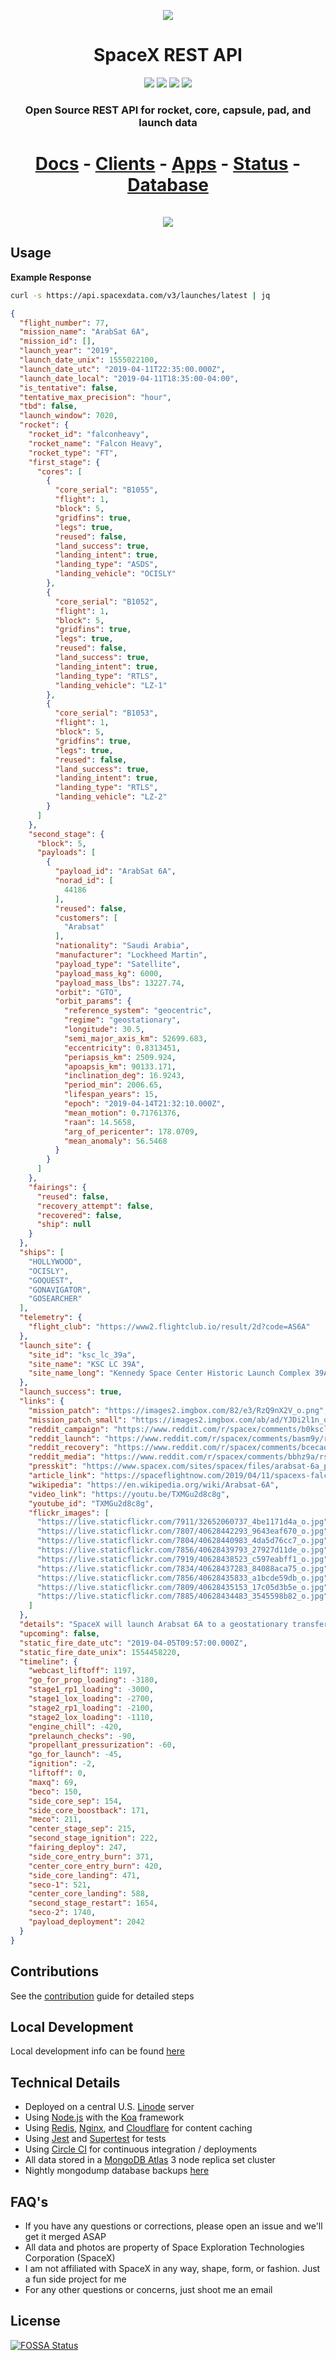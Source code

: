 <p align="center"><img src="https://live.staticflickr.com/7885/40628434483_19cadc3d31_k.jpg"></p>

<h1 align="center">SpaceX REST API</h1>

<p align="center">
<a href="https://circleci.com/gh/r-spacex/SpaceX-API"><img src="https://img.shields.io/circleci/project/github/r-spacex/SpaceX-API/master.svg?style=flat-square"></a>
<a href="https://hub.docker.com/r/jakewmeyer/spacex-api/"><img src="https://img.shields.io/docker/build/jakewmeyer/spacex-api.svg?longCache=true&style=flat-square"></a>
<a href="https://github.com/r-spacex/SpaceX-API/releases"><img src="https://img.shields.io/github/release/r-spacex/SpaceX-API.svg?longCache=true&style=flat-square"></a>
<a href="https://en.wikipedia.org/wiki/Representational_state_transfer"><img src="https://img.shields.io/badge/interface-REST-brightgreen.svg?longCache=true&style=flat-square"></a>
</p>

<h3 align="center">Open Source REST API for rocket, core, capsule, pad, and launch data</h3>

<h1 align="center">
<a href="https://docs.spacexdata.com">Docs</a> - <a href="https://github.com/r-spacex/SpaceX-API/blob/master/clients.md">Clients</a> - <a href="https://github.com/r-spacex/SpaceX-API/blob/master/apps.md">Apps</a> - <a href="https://status.spacexdata.com">Status</a> - <a href="https://backups.jakemeyer.ml">Database</a>
<br/>
<br/>
<a href="https://app.getpostman.com/run-collection/3aeac01a548a87943749"><img src="https://run.pstmn.io/button.svg"></a>
</h1>

## Usage

**Example Response**

```bash
curl -s https://api.spacexdata.com/v3/launches/latest | jq
```

```json
{
  "flight_number": 77,
  "mission_name": "ArabSat 6A",
  "mission_id": [],
  "launch_year": "2019",
  "launch_date_unix": 1555022100,
  "launch_date_utc": "2019-04-11T22:35:00.000Z",
  "launch_date_local": "2019-04-11T18:35:00-04:00",
  "is_tentative": false,
  "tentative_max_precision": "hour",
  "tbd": false,
  "launch_window": 7020,
  "rocket": {
    "rocket_id": "falconheavy",
    "rocket_name": "Falcon Heavy",
    "rocket_type": "FT",
    "first_stage": {
      "cores": [
        {
          "core_serial": "B1055",
          "flight": 1,
          "block": 5,
          "gridfins": true,
          "legs": true,
          "reused": false,
          "land_success": true,
          "landing_intent": true,
          "landing_type": "ASDS",
          "landing_vehicle": "OCISLY"
        },
        {
          "core_serial": "B1052",
          "flight": 1,
          "block": 5,
          "gridfins": true,
          "legs": true,
          "reused": false,
          "land_success": true,
          "landing_intent": true,
          "landing_type": "RTLS",
          "landing_vehicle": "LZ-1"
        },
        {
          "core_serial": "B1053",
          "flight": 1,
          "block": 5,
          "gridfins": true,
          "legs": true,
          "reused": false,
          "land_success": true,
          "landing_intent": true,
          "landing_type": "RTLS",
          "landing_vehicle": "LZ-2"
        }
      ]
    },
    "second_stage": {
      "block": 5,
      "payloads": [
        {
          "payload_id": "ArabSat 6A",
          "norad_id": [
            44186
          ],
          "reused": false,
          "customers": [
            "Arabsat"
          ],
          "nationality": "Saudi Arabia",
          "manufacturer": "Lockheed Martin",
          "payload_type": "Satellite",
          "payload_mass_kg": 6000,
          "payload_mass_lbs": 13227.74,
          "orbit": "GTO",
          "orbit_params": {
            "reference_system": "geocentric",
            "regime": "geostationary",
            "longitude": 30.5,
            "semi_major_axis_km": 52699.683,
            "eccentricity": 0.8313451,
            "periapsis_km": 2509.924,
            "apoapsis_km": 90133.171,
            "inclination_deg": 16.9243,
            "period_min": 2006.65,
            "lifespan_years": 15,
            "epoch": "2019-04-14T21:32:10.000Z",
            "mean_motion": 0.71761376,
            "raan": 14.5658,
            "arg_of_pericenter": 178.0709,
            "mean_anomaly": 56.5468
          }
        }
      ]
    },
    "fairings": {
      "reused": false,
      "recovery_attempt": false,
      "recovered": false,
      "ship": null
    }
  },
  "ships": [
    "HOLLYWOOD",
    "OCISLY",
    "GOQUEST",
    "GONAVIGATOR",
    "GOSEARCHER"
  ],
  "telemetry": {
    "flight_club": "https://www2.flightclub.io/result/2d?code=AS6A"
  },
  "launch_site": {
    "site_id": "ksc_lc_39a",
    "site_name": "KSC LC 39A",
    "site_name_long": "Kennedy Space Center Historic Launch Complex 39A"
  },
  "launch_success": true,
  "links": {
    "mission_patch": "https://images2.imgbox.com/82/e3/RzQ9nX2V_o.png",
    "mission_patch_small": "https://images2.imgbox.com/ab/ad/YJDi2l1n_o.png",
    "reddit_campaign": "https://www.reddit.com/r/spacex/comments/b0kscl/arabsat6a_launch_campaign_thread/",
    "reddit_launch": "https://www.reddit.com/r/spacex/comments/basm9y/rspacex_arabsat6a_official_launch_discussion/",
    "reddit_recovery": "https://www.reddit.com/r/spacex/comments/bcecao/fh_arabsat_6a_center_core_recovery_thread/",
    "reddit_media": "https://www.reddit.com/r/spacex/comments/bbhz9a/rspacex_arabsat6a_media_thread_videos_images_gifs/",
    "presskit": "https://www.spacex.com/sites/spacex/files/arabsat-6a_press_kit.pdf",
    "article_link": "https://spaceflightnow.com/2019/04/11/spacexs-falcon-heavy-successful-in-commercial-debut/",
    "wikipedia": "https://en.wikipedia.org/wiki/Arabsat-6A",
    "video_link": "https://youtu.be/TXMGu2d8c8g",
    "youtube_id": "TXMGu2d8c8g",
    "flickr_images": [
      "https://live.staticflickr.com/7911/32652060737_4be1171d4a_o.jpg",
      "https://live.staticflickr.com/7807/40628442293_9643eaf670_o.jpg",
      "https://live.staticflickr.com/7804/40628440983_4da5d76cc7_o.jpg",
      "https://live.staticflickr.com/7856/40628439793_27927d11de_o.jpg",
      "https://live.staticflickr.com/7919/40628438523_c597eabff1_o.jpg",
      "https://live.staticflickr.com/7834/40628437283_84088aca75_o.jpg",
      "https://live.staticflickr.com/7856/40628435833_a1bcde59db_o.jpg",
      "https://live.staticflickr.com/7809/40628435153_17c05d3b5e_o.jpg",
      "https://live.staticflickr.com/7885/40628434483_3545598b82_o.jpg"
    ]
  },
  "details": "SpaceX will launch Arabsat 6A to a geostationary transfer orbit from SLC-39A, KSC. The satellite is a geostationary telecommunications satellite built by Lockheed Martin for the Saudi Arabian company Arabsat. This will be the first operational flight of Falcon Heavy, and also the first Block 5 Falcon Heavy. All three cores will be new Block 5 cores. The side cores are expected to land at LZ-1 and LZ-2, and the center core is expected to land on OCISLY.",
  "upcoming": false,
  "static_fire_date_utc": "2019-04-05T09:57:00.000Z",
  "static_fire_date_unix": 1554458220,
  "timeline": {
    "webcast_liftoff": 1197,
    "go_for_prop_loading": -3180,
    "stage1_rp1_loading": -3000,
    "stage1_lox_loading": -2700,
    "stage2_rp1_loading": -2100,
    "stage2_lox_loading": -1110,
    "engine_chill": -420,
    "prelaunch_checks": -90,
    "propellant_pressurization": -60,
    "go_for_launch": -45,
    "ignition": -2,
    "liftoff": 0,
    "maxq": 69,
    "beco": 150,
    "side_core_sep": 154,
    "side_core_boostback": 171,
    "meco": 211,
    "center_stage_sep": 215,
    "second_stage_ignition": 222,
    "fairing_deploy": 247,
    "side_core_entry_burn": 371,
    "center_core_entry_burn": 420,
    "side_core_landing": 471,
    "seco-1": 521,
    "center_core_landing": 588,
    "second_stage_restart": 1654,
    "seco-2": 1740,
    "payload_deployment": 2042
  }
}
```

## Contributions
See the [contribution](https://github.com/r-spacex/SpaceX-API/blob/master/CONTRIBUTING.md) guide for detailed steps

## Local Development
Local development info can be found [here](https://github.com/r-spacex/SpaceX-API/blob/master/docs/development.md)

## Technical Details
* Deployed on a central U.S. [Linode](https://www.linode.com/) server
* Using [Node.js](https://nodejs.org/en/) with the [Koa](http://koajs.com/) framework
* Using [Redis](https://redis.io/), [Nginx](https://www.nginx.com/), and [Cloudflare](https://www.cloudflare.com/) for content caching
* Using [Jest](https://facebook.github.io/jest/) and [Supertest](https://github.com/visionmedia/supertest) for tests
* Using [Circle CI](https://circleci.com/) for continuous integration / deployments
* All data stored in a [MongoDB Atlas](https://www.mongodb.com/cloud/atlas) 3 node replica set cluster
* Nightly mongodump database backups [here](https://backups.jakemeyer.ml)

## FAQ's
* If you have any questions or corrections, please open an issue and we'll get it merged ASAP
* All data and photos are property of Space Exploration Technologies Corporation (SpaceX)
* I am not affiliated with SpaceX in any way, shape, form, or fashion. Just a fun side project for me
* For any other questions or concerns, just shoot me an email

## License
[![FOSSA Status](https://app.fossa.io/api/projects/git%2Bgithub.com%2Fr-spacex%2FSpaceX-API.svg?type=large)](https://app.fossa.io/projects/git%2Bgithub.com%2Fr-spacex%2FSpaceX-API?ref=badge_large)
